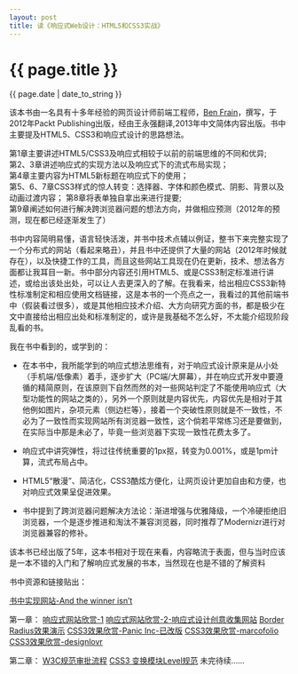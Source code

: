 ```yaml
---
layout: post
title: 读《响应式Web设计：HTML5和CSS3实战》
---
```


{{ page.title }}
================
<p class="meta">{{ page.date | date_to_string }}</p>

该本书由一名具有十多年经验的网页设计师前端工程师，[Ben Frain](www.benfrain.com)，撰写，于2012年Packt Publishing出版，经由王永强翻译,2013年中文简体内容出版。书中主要提及HTML5、CSS3和响应式设计的思路想法。

第1章主要讲述HTML5/CSS3及响应式相较于以前的前端思维的不同和优异;    
第2、3章讲述响应式的实现方法以及响应式下的流式布局实现；    
第4章主要内容为HTML5新标题在响应式下的使用；    
第5、6、7章CSS3样式的惊人转变：选择器、字体和颜色模式、阴影、背景以及动画过渡内容； 
第8章将表单独自拿出来进行提要;  
第9章阐述如何进行解决跨浏览器问题的想法方向，并做相应预测（2012年的预测，现在都已经逐渐发生了）

书中内容简明易懂，语言轻快活泼，并书中技术点辅以例证，整书下来完整实现了一个分布式的网站（看起来略丑），并且书中还提供了大量的网站（2012年时候就存在），以及快捷工作的工具，而且这些网站工具现在仍在更新，技术、想法各方面都让我耳目一新。书中部分内容还引用HTML5、或是CSS3制定标准进行讲述，或给出该处出处，可以让人去更深入的了解。在我看来，给出相应CSS3新特性标准制定和相应使用文档链接，这是本书的一个亮点之一，我看过的其他前端书中（假装看过很多），或是其他相应技术介绍、大方向研究方面的书，都是极少在文中直接给出相应出处和标准制定的，或许是我基础不怎么好，不太能介绍现阶段乱看的书。

我在书中看到的，或学到的：

* 在本书中，我所能学到的响应式想法思维有，对于响应式设计原来是从小处（手机端/低像素）着手，逐步扩大（PC端/大屏幕），并在响应式开发中要遵循的精简原则，在该原则下自然而然的对一些网站判定了不能使用响应式（大型功能性的网站之类的），另外一个原则就是内容优先，内容优先是相对于其他例如图片，杂项元素（侧边栏等），接着一个突破性原则就是不一致性，不必为了一致性而实现网站所有浏览器一致性，这个倘若平常练习还是要做到，在实际当中那是未必了，毕竟一些浏览器下实现一致性花费太多了。

* 响应式中讲究弹性，将过往传统重要的1px抠，转变为0.001%，或是1pm计算，流式布局占中。

* HTML5“散漫”、简洁化，CSS3酷炫方便化，让网页设计更加自由和方便，也对响应式效果呈促进效果。

* 书中提到了跨浏览器问题解决方法论：渐进增强与优雅降级，一个冷硬拒绝旧浏览器，一个是逐步推进和淘汰不兼容浏览器，同时推荐了Modernizr进行对浏览器兼容的修补。

该本书已经出版了5年，这本书相对于现在来看，内容略流于表面，但与当时应该是一本不错的入门和了解响应式发展的书本，当然现在也是不错的了解资料

书中资源和链接贴出：

[书中实现网站-And the winner isn’t](http://www.andthewinnerisnt.com/)

第一章：
[响应式网站欣赏-1](http://thinkvitamin.com/)
[响应式网站欣赏-2-响应式设计创意收集网站](https://mediaqueri.es/)
[Border Radius效果演示](https://testdrive-archive.azurewebsites.net/html5/borderradius/default.html)
[CSS3效果欣赏-Panic Inc-已改版](https://panic.com/blog/)
[CSS3效果欣赏-marcofolio](http://demo.marcofolio.net/3d_animation_css3/)
[CSS3效果欣赏-designlovr](http://designlovr.com/)

第二章：
[W3C规范审批流程](http://www.w3.org/2005/10/Process-20051014/tr)
[CSS3 变换模块Level规范](http://www.w3.org/TR/css3-3d-transforms/)
未完待续……




































